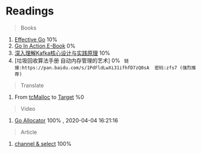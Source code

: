 # Readings

> Books
1.  [Effective Go](https://golang.org/doc/effective_go.html#introduction)   10%
2.  [Go In Action,E-Book](https://livebook.manning.com/book/go-in-action/table-of-contents/) 0%
3.  [深入理解Kafka核心设计与实践原理]() 10%
4.  [垃圾回收算法手册  自动内存管理的艺术]   0% ` 链接:https://pan.baidu.com/s/1PdFldLwXi31ifhfD7zQ0sA  密码:zfs7 (强烈推荐)`

> Translate
1. From [tcMalloc](https://gperftools.github.io/gperftools/tcmalloc.html)  to [Target]()  %0

> Video
1. [Go Allocator](https://www.youtube.com/watch?v=3CR4UNMK_Is) 100% , 2020-04-04 16:21:16

> Article
1. [channel & select](https://www.youtube.com/watch?reload=9&v=d7fFCGGn0Wc&amp=&list=PLe5svQwVF1L5bNxB0smO8gNfAZQYWdIpI) 100%







